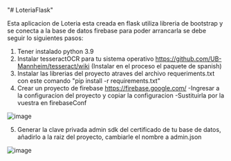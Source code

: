 "# LoteriaFlask" 

Esta aplicacion de Loteria esta creada en flask utiliza libreria de bootstrap y se conecta a la base de datos firebase para poder arrancarla se debe seguir lo siguientes pasos:

1. Tener instalado python 3.9
2. Instalar tesseractOCR para tu sistema operativo https://github.com/UB-Mannheim/tesseract/wiki (Instalar en el proceso el paquete de spanish)
3. Instalar las librerias del proyecto atraves del archivo requeriments.txt con este comando "pip install -r requirements.txt"
4. Crear un proyecto de firebase https://firebase.google.com/ 
      -Ingresar a la configuracion del proyecto y copiar la configuracion
      -Sustituirla por la vuestra en firebaseConf

![image](https://user-images.githubusercontent.com/46556874/236474397-d3d4ca3e-e23c-4bae-912e-3c9e323a8b0a.png)


5. Generar la clave privada admin sdk del certificado de tu base de datos, añadirlo a la raiz del proyecto, cambiarle el nombre a admin.json

![image](https://user-images.githubusercontent.com/46556874/236477191-62dba4dc-1705-4904-9635-92e332f28fb5.png)
